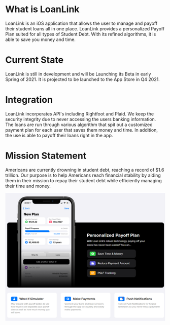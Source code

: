 # What is LoanLink
LoanLink is an iOS application that allows the user to manage and payoff their student loans all in one place. LoanLink provides a personalized Payoff Plan suited for all types of Student Debt. With its refined algorithms, it is able to save you money and time.

# Current State
LoanLink is still in development and will be Launching its Beta in early Spring of 2021.
It is projected to be launched to the App Store in Q4 2021.

# Integration
LoanLink incorperates API's including Rightfoot and Plaid. We keep the security integrity due to never accessing the users banking information. The loans are run through various algorithm that spit out a customized payment plan for each user that saves them money and time. In addition, the use is able to payoff their loans right in the app.

# Mission Statement
Americans are currently drowning in student debt, reaching a record of $1.6 trillion. Our purpose is to help Americans reach financial stability by aiding them in their mission to repay their student debt while efficiently managing their time and money.

![Screenshot](https://github.com/raaamonnn/LoanLink/blob/main/Screenshot.PNG?raw=true)
